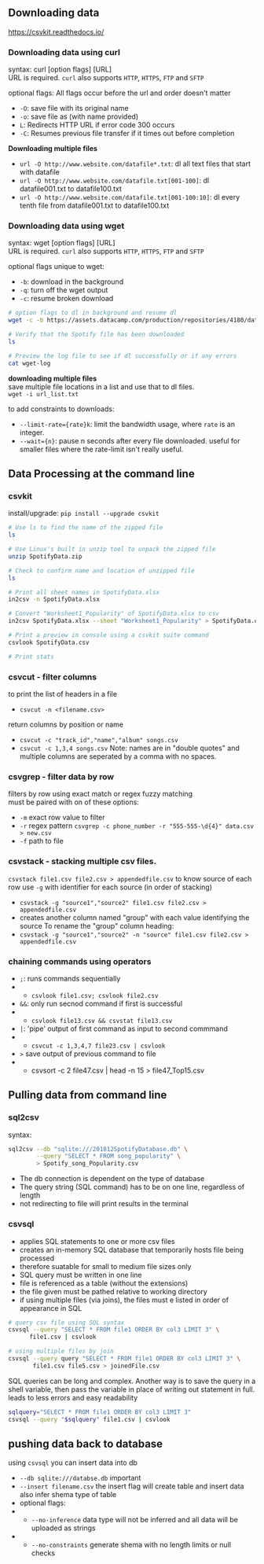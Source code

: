 
## Downloading data
https://csvkit.readthedocs.io/
### Downloading data using curl
syntax: curl [option flags] [URL]<br>
URL is required. `curl` also supports `HTTP`, `HTTPS`, `FTP` and `SFTP`

optional flags:
All flags occur before the url and order doesn't matter

- `-O`: save file with its original name
- `-o`: save file as (with name provided)
- `L`: Redirects HTTP URL if error code 300 occurs
- `-C`: Resumes previous file transfer if it times out before completion

**Downloading multiple files**<br>
- `url -O http://www.website.com/datafile*.txt`: dl all text files that start with datafile
- `url -O http://www.website.com/datafile.txt[001-100]`: dl datafile001.txt to datafile100.txt
- `url -O http://www.website.com/datafile.txt[001-100:10]`: dl every tenth file from datafile001.txt to datafile100.txt

### Downloading data using wget
syntax: wget [option flags] [URL]<br>
URL is required. `curl` also supports `HTTP`, `HTTPS`, `FTP` and `SFTP`

optional flags unique to wget:<br>
- `-b`: download in the background
- `-q`: turn off the wget output
- `-c`: resume broken download

```bash
# option flags to dl in background and resume dl
wget -c -b https://assets.datacamp.com/production/repositories/4180/datasets/eb1d6a36fa3039e4e00064797e1a1600d267b135/201812SpotifyData.zip

# Verify that the Spotify file has been downloaded
ls

# Preview the log file to see if dl successfully or if any errors
cat wget-log
```
**downloading multiple files**<br>
save multiple file locations in a list and use that to dl files.<br>
`wget -i url_list.txt`

to add constraints to downloads:
- `--limit-rate={rate}k`: limit the bandwidth usage, where `rate` is an integer.
- `--wait={n}`: pause n seconds after every file downloaded. useful for smaller files where the rate-limit isn't really useful.


## Data Processing at the command line
### csvkit
install/upgrade: `pip install --upgrade csvkit`

```bash
# Use ls to find the name of the zipped file
ls

# Use Linux's built in unzip tool to unpack the zipped file
unzip SpotifyData.zip

# Check to confirm name and location of unzipped file
ls

# Print all sheet names in SpotifyData.xlsx
in2csv -n SpotifyData.xlsx

# Convert "Worksheet1_Popularity" of SpotifyData.xlsx to csv
in2csv SpotifyData.xlsx --sheet "Worksheet1_Popularity" > SpotifyData.csv

# Print a preview in console using a csvkit suite command
csvlook SpotifyData.csv

# Print stats
```
### csvcut - filter columns
to print the list of headers in a file
- `csvcut -n <filename.csv>`

return columns by position or name
- `csvcut -c "track_id","name","album" songs.csv`
- `csvcut -c 1,3,4 songs.csv`
Note: names are in "double quotes" and multiple columns are seperated by a comma with no spaces.

### csvgrep - filter data by row
filters by row using exact match or regex fuzzy matching<br>
must be paired with on of these options:
- `-m` exact row value to filter
- `-r` regex pattern `csvgrep -c phone_number -r "555-555-\d{4}" data.csv > new.csv`
- `-f` path to file

### csvstack - stacking multiple csv files.
`csvstack file1.csv file2.csv > appendedfile.csv`
to know source of each row use `-g` with identifier for each source (in order of stacking)
- `csvstack -g "source1","source2" file1.csv file2.csv > appendedfile.csv`
- creates another column named "group" with each value identifying the source
To rename the "group" column heading:
- `csvstack -g "source1","source2" -n "source" file1.csv file2.csv > appendedfile.csv`
### chaining commands using operators
- `;`: runs commands sequentially
- - `csvlook file1.csv; csvlook file2.csv`
- `&&`: only run secnod command if first is successful
- - `csvlook file13.csv && csvstat file13.csv`
- `|`: 'pipe' output of first command as input to second commmand
- - `csvcut -c 1,3,4,7 file23.csv | csvlook`
- `>` save output of previous command to file
- - csvsort -c 2 file47.csv | head -n 15 > file47_Top15.csv


## Pulling data from command line
### sql2csv
syntax:
```bash
sql2csv --db "sqlite:///201812SpotifyDatabase.db" \
        --query "SELECT * FROM song_popularity" \
        > Spotify_song_Popularity.csv
```
- The db connection is dependent on the type of  database
- The query string (SQL command) has to be on one line, regardless of length
- not redirecting to file will print results in the terminal


### csvsql
- applies SQL statements to one or more csv files
- creates an in-memory SQL database that temporarily hosts file being processed
- therefore suatable for small to medium file sizes only
- SQL query must be written in one line
- file is referenced as a table (without the extensions)
- the file given must be pathed relative to working directory
- if using multiple files (via joins), the files must e listed in order of appearance in SQL
```bash
# query csv file using SQL syntax
csvsql --query "SELECT * FROM file1 ORDER BY col3 LIMIT 3" \
      file1.csv | csvlook

# using multiple files by join
csvsql --query query "SELECT * FROM file1 ORDER BY col3 LIMIT 3" \
       file1.csv file5.csv > joinedFile.csv
```
SQL queries can be long and complex. Another way is to save the query in a shell variable, then pass the variable in place of writing out statement in full.<br>
leads to less errors and easy readability
```bash
sqlquery="SELECT * FROM file1 ORDER BY col3 LIMIT 3"
csvsql --query "$sqlquery" file1.csv | csvlook
```

## pushing data back to database
using `csvsql` you can insert data into db
- `--db sqlite:///databse.db` important
- `--insert filename.csv` the insert flag will create table and insert data also infer shema type of table
- optional flags:
- - `--no-inference` data type will not be inferred and all data will be uploaded as strings
- - `--no-constraints` generate shema with no length limits or null checks
